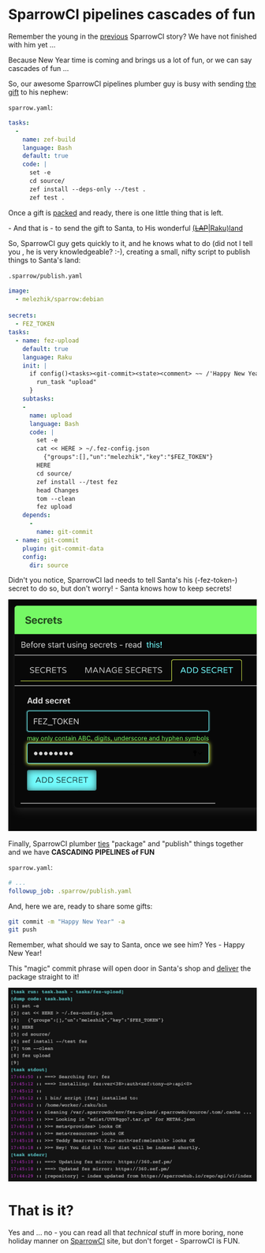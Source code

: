 # SparrowCI pipelines cascades of fun


Remember the young in the [previous](https://raku-advent.blog/2022/12/01/day-1-sparrowci-pipelins-for-everything/) SparrowCI story? We have not finished with him yet ...

Because New Year time is coming and brings us a lot of fun, or we can say cascades of fun ...

So, our awesome SparrowCI pipelines plumber guy is busy with sending [the gift](https://github.com/melezhik/rakudist-teddy-bear) to his nephew:

`sparrow.yaml`:

```yaml
tasks:
  -
    name: zef-build
    language: Bash
    default: true
    code: |
      set -e
      cd source/
      zef install --deps-only --/test .
      zef test .
```

Once a gift is [packed](https://ci.sparrowhub.io/report/1919) and ready, there is one little thing that is left.

\- And that is - to send the gift to Santa, to His wonderful [(~~LAP~~|Raku)land](https://raku.land)

So, SparrowCI guy gets quickly to it, and he knows what to do (did not I tell you ,
he is very knowledgeable? :-), creating a small, nifty script to publish things to 
Santa's land:

`.sparrow/publish.yaml`

```yaml
image:
  - melezhik/sparrow:debian

secrets:
  - FEZ_TOKEN
tasks:
  - name: fez-upload
    default: true
    language: Raku
    init: |
      if config()<tasks><git-commit><state><comment> ~~ /'Happy New Year'/ {
        run_task "upload"
      }
    subtasks:
    -
      name: upload
      language: Bash
      code: |
        set -e
        cat << HERE > ~/.fez-config.json
          {"groups":[],"un":"melezhik","key":"$FEZ_TOKEN"}
        HERE
        cd source/
        zef install --/test fez
        head Changes
        tom --clean
        fez upload
    depends:
      -
        name: git-commit
  - name: git-commit
    plugin: git-commit-data
    config:
      dir: source
```

Didn't you notice, SparrowCI lad needs to tell Santa's his (-fez-token-) secret to do so, 
but don't worry! - Santa knows how to keep secrets!

![secret](https://raw.githubusercontent.com/melezhik/advent/master/images/sparrowci/secret.png)

Finally, SparrowCI plumber [ties](https://github.com/melezhik/rakudist-teddy-bear/blob/0023787d0c0b6c7c7ac9e62e7b56b3be2ace35f3/sparrow.yaml#L12) 
"package" and "publish" things together and we have **CASCADING PIPELINES of FUN**

`sparrow.yaml`:

```yaml
# ...
followup_job: .sparrow/publish.yaml
```

And, here we are, ready to share some gifts:


```bash
git commit -m "Happy New Year" -a
git push
```

Remember, what should we say to Santa, once we see him? Yes - Happy New Year!

This "magic" commit phrase will open door in Santa's shop 
and [deliver](https://ci.sparrowhub.io/report/1930) the package straight to it!

![publish](https://raw.githubusercontent.com/melezhik/advent/master/images/sparrowci/fez-upload.jpeg)

# That is it?

Yes and ... no - you can read all that _technical_ stuff in more boring, none holiday manner on
[SparrowCI](https://ci.sparrowhub.io) site, but don't forget - SparrowCI is FUN.
